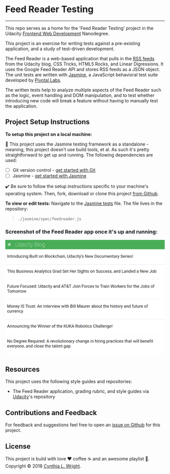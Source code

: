 # Feed Reader Testing
--------

This repo serves as a home for the 'Feed Reader Testing' project in the Udacity [Frontend Web Development](https://www.udacity.com/course/front-end-web-developer-nanodegree--nd001) Nanodegree.

This project is an exercise for writing tests against a pre-existing application, and a study of test-driven development.

The Feed Reader is a web-based application that pulls in the [RSS feeds](https://en.wikipedia.org/wiki/RSS) from the Udacity blog, CSS Tricks, HTML5 Rocks, and Linear Digressions. It uses the Google Feed Reader API and stores RSS feeds as a JSON object. The unit tests are written with [Jasmine](http://jasmine.github.io/), a JavaScript behavioral test suite developed by [Pivotal Labs](https://pivotal.io/open-source).

The written tests help to analyze multiple aspects of the Feed Reader such as the logic, event handling and DOM manipulation, and to test whether introducing new code will break a feature without having to manually test the application.

Project Setup Instructions
--------

**To setup this project on a local machine:**

:memo: This project uses the Jasmine testing framework as a standalone - meaning, this project doesn't use build tools, et al. As such it's pretty straightforward to get up and running. The following dependencies are used:

- [ ] Git version control - [get started with Git](https://git-scm.com/book/en/v2/Getting-Started-Installing-Git)
- [ ] Jasmine - [get started with Jasmine](https://jasmine.github.io/pages/getting_started.html)

:heavy_check_mark: Be sure to follow the setup instructions specific to your machine's operating system. Then, fork, download or clone this project [from Github](https://github.com/cynsdaemon/feed-reader-testing/).

**To view or edit tests:** Navigate to the [Jasmine tests](/jasmine/spec/feedreader.js) file. The file lives in the repository:

>```./jasmine/spec/feedreader.js```

### Screenshot of the Feed Reader app once it's up and running:
![](img/screenshot-feed-reader.png)

Resources
--------

This project uses the following style guides and repositories:

- The Feed Reader application, grading rubric, and style guides via [Udacity](https://github.com/udacity/frontend-nanodegree-feedreader)'s repository

Contributions and Feedback
--------

For feedback and suggestions feel free to open an [issue on Github](https://github.com/cynsdaemon/feed-reader-testing/issues) for this project.

License
--------

This project is build with love :heart: coffee :coffee: and an awesome playlist :musical_note:. Copyright &copy; 2018 [Cynthia L. Wright](https://www.cynthialanel.com).

